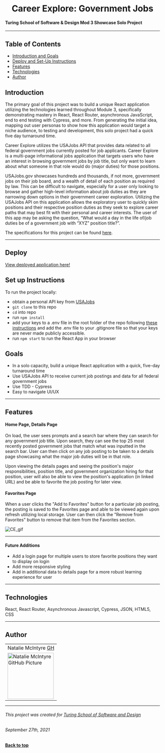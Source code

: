 <h1 align="center"> Career Explore: Government Jobs </h1>  

#### Turing School of Software & Design Mod 3 Showcase Solo Project
---

## Table of Contents
* [Introduction and Goals](#introduction)
* [Deploy and Set-Up Instructions](#deploy)
* [Features](#features)
* [Technologies](#technologies)
* [Author](#author)

## Introduction
The primary goal of this project was to build a unique React application utilizing the technologies learned throughout Module 3, specifically demonstrating mastery in React, React Router, asynchronous JavaScript, end to end testing with Cypress, and more. From generating the initial idea, mapping out user personas to show how this application would target a niche audience, to testing and development, this solo project had a quick five day turnaround time.

Career Explore utilizes the USAJobs API that provides data related to all federal government jobs currently posted for job applicants. Career Explore is a multi-page informational jobs application that targets users who have an interest in browsing government jobs by job title, but only want to learn about what someone in that role would do (major duties) for those positions.

USAJobs.gov showcases hundreds and thousands, if not more, government jobs on their job board, and a wealth of detail of each position as required by law. This can be difficult to navigate, especially for a user only looking to browse and gather high-level information about job duties as they are narrowing down options in their government career exploration. Utilizing the USAJobs API on this application allows the exploratory user to quickly skim positions and their respective position duties as they seek to explore career paths that may best fit with their personal and career interests. The user of this app may be asking the question, “What would a day in the life of/job duties be of a government job with “XYZ” position title?”.

The specifications for this project can be found [here](https://frontend.turing.edu/projects/module-3/showcase.html).

---

## Deploy
[View deployed application here!](https://careerexplore-deploy.herokuapp.com/)

## Set up Instructions
To run the project locally:

- obtain a personal API key from [USAJobs](https://developer.usajobs.gov/APIRequest/Index)
- ```git clone``` to this repo
- ```cd``` into repo
- run ```npm install```
- add your keys to a .env file in the root folder of the repo following [these instructions](https://dev.to/ivana_croxcatto/hiding-api-keys-in-your-code-1h0a) and add the .env file to your .gitignore file so that your keys are never made publicly accessible. 
- run ```npm start``` to run the React App in your browser

## Goals
* In a solo capacity, build a unique React application with a quick, five-day turnaround time
* Use USAJobs API to receive current job postings and data for all federal government jobs
* Use TDD - Cypress
* Easy to navigate UI/UX  

---
## Features

#### Home Page, Details Page
On load, the user sees prompts and a search bar where they can search for any government job title. Upon search, they can see the top 25 most recently posted government jobs that match what was inputted in the search bar. User can then click on any job posting to be taken to a details page showcasing what the major job duties will be in that role.

Upon viewing the details pages and seeing the position's major responsibilities, position title, and government organization hiring for that position, user will also be able to view the position's application (in linked URL) and be able to favorite the job posting for later view.

#### Favorites Page
When a user clicks the "Add to Favorites" button for a particular job posting, the posting is saved to the Favorites page and able to be viewed again upon refresh utilizing local storage. User can then click the "Remove from Favorites" button to remove that item from the Favorites section.

![CE_gif](https://user-images.githubusercontent.com/78229679/135511274-0bbee63e-1f0d-4936-9da4-2b4032b4acfe.gif)

---

#### Future Additions
- Add a login page for multiple users to store favorite positions they want to display on login
- Add more responsive styling
- Add in additional data to details page for a more robust learning experience for user


---

## Technologies
React, React Router, Asynchronous Javascript, Cypress, JSON, HTML5, CSS

--- 
## Author
<table display: inline;>
     <tr>
       <td> Natalie McIntyre <a href="https://github.com/nataliemcintyre2021">GH</td>
    </tr>
 <td><img src="https://avatars.githubusercontent.com/u/78229679?v=4" alt="Natalie McIntyre GitHub Picture"
 width="150" height="auto" /></td>
</table>  

**************************************************************************
###### This project was created for [Turing School of Software and Design](https://turing.edu/)
###### September 27th, 2021
**[Back to top](#table-of-contents)**
